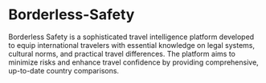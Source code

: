 # Borderless-Safety
Borderless Safety is a sophisticated travel intelligence platform developed to equip international travelers with essential knowledge on legal systems, cultural norms, and practical travel differences. The platform aims to minimize risks and enhance travel confidence by providing comprehensive, up-to-date country comparisons.
